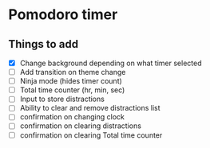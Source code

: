 # Pomodoro timer





## Things to add

* [x] Change background depending on what timer selected
* [ ] Add transition on theme change
* [ ] Ninja mode (hides timer count)
* [ ] Total time counter (hr, min, sec)
* [ ] Input to store distractions
* [ ] Ability to clear and remove distractions list
* [ ] confirmation on changing clock
* [ ] confirmation on clearing distractions
* [ ] confirmation on clearing Total time counter